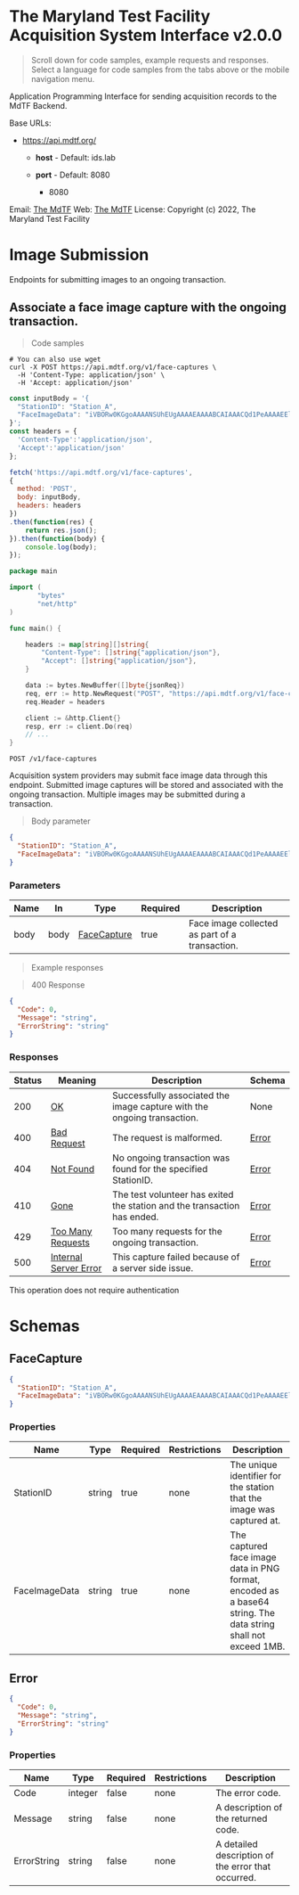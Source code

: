 <!-- Generator: Widdershins v4.0.1 -->

<h1 id="the-maryland-test-facility-acquisition-system-interface">The Maryland Test Facility Acquisition System Interface v2.0.0</h1>

> Scroll down for code samples, example requests and responses. Select a language for code samples from the tabs above or the mobile navigation menu.

Application Programming Interface for sending acquisition records to the MdTF Backend.

Base URLs:

* <a href="https://api.mdtf.org/">https://api.mdtf.org/</a>

    * **host** -  Default: ids.lab

    * **port** -  Default: 8080

        * 8080

Email: <a href="mailto:rally@mdtf.org">The MdTF</a> Web: <a href="https://mdtf.org">The MdTF</a> 
 License: Copyright (c) 2022, The Maryland Test Facility

<h1 id="the-maryland-test-facility-acquisition-system-interface-image-submission">Image Submission</h1>

Endpoints for submitting images to an ongoing transaction.

## Associate a face image capture with the ongoing transaction.

> Code samples

```shell
# You can also use wget
curl -X POST https://api.mdtf.org/v1/face-captures \
  -H 'Content-Type: application/json' \
  -H 'Accept: application/json'

```

```javascript
const inputBody = '{
  "StationID": "Station_A",
  "FaceImageData": "iVBORw0KGgoAAAANSUhEUgAAAAEAAAABCAIAAACQd1PeAAAAEElEQVR4nGJiYGAABAAA//8ADAADcZGLFwAAAABJRU5ErkJggg=="
}';
const headers = {
  'Content-Type':'application/json',
  'Accept':'application/json'
};

fetch('https://api.mdtf.org/v1/face-captures',
{
  method: 'POST',
  body: inputBody,
  headers: headers
})
.then(function(res) {
    return res.json();
}).then(function(body) {
    console.log(body);
});

```

```go
package main

import (
       "bytes"
       "net/http"
)

func main() {

    headers := map[string][]string{
        "Content-Type": []string{"application/json"},
        "Accept": []string{"application/json"},
    }

    data := bytes.NewBuffer([]byte{jsonReq})
    req, err := http.NewRequest("POST", "https://api.mdtf.org/v1/face-captures", data)
    req.Header = headers

    client := &http.Client{}
    resp, err := client.Do(req)
    // ...
}

```

`POST /v1/face-captures`

Acquisition system providers may submit face image data through this endpoint. Submitted image captures will be
stored and associated with the ongoing transaction. Multiple images may be submitted during a transaction.

> Body parameter

```json
{
  "StationID": "Station_A",
  "FaceImageData": "iVBORw0KGgoAAAANSUhEUgAAAAEAAAABCAIAAACQd1PeAAAAEElEQVR4nGJiYGAABAAA//8ADAADcZGLFwAAAABJRU5ErkJggg=="
}
```

<h3 id="associate-a-face-image-capture-with-the-ongoing-transaction.-parameters">Parameters</h3>

|Name|In|Type|Required|Description|
|---|---|---|---|---|
|body|body|[FaceCapture](#schemafacecapture)|true|Face image collected as part of a transaction.|

> Example responses

> 400 Response

```json
{
  "Code": 0,
  "Message": "string",
  "ErrorString": "string"
}
```

<h3 id="associate-a-face-image-capture-with-the-ongoing-transaction.-responses">Responses</h3>

|Status|Meaning|Description|Schema|
|---|---|---|---|
|200|[OK](https://tools.ietf.org/html/rfc7231#section-6.3.1)|Successfully associated the image capture with the ongoing transaction.|None|
|400|[Bad Request](https://tools.ietf.org/html/rfc7231#section-6.5.1)|The request is malformed.|[Error](#schemaerror)|
|404|[Not Found](https://tools.ietf.org/html/rfc7231#section-6.5.4)|No ongoing transaction was found for the specified StationID.|[Error](#schemaerror)|
|410|[Gone](https://tools.ietf.org/html/rfc7231#section-6.5.9)|The test volunteer has exited the station and the transaction has ended.|[Error](#schemaerror)|
|429|[Too Many Requests](https://tools.ietf.org/html/rfc6585#section-4)|Too many requests for the ongoing transaction.|[Error](#schemaerror)|
|500|[Internal Server Error](https://tools.ietf.org/html/rfc7231#section-6.6.1)|This capture failed because of a server side issue.|[Error](#schemaerror)|

<aside class="success">
This operation does not require authentication
</aside>

# Schemas

<h2 id="tocS_FaceCapture">FaceCapture</h2>
<!-- backwards compatibility -->
<a id="schemafacecapture"></a>
<a id="schema_FaceCapture"></a>
<a id="tocSfacecapture"></a>
<a id="tocsfacecapture"></a>

```json
{
  "StationID": "Station_A",
  "FaceImageData": "iVBORw0KGgoAAAANSUhEUgAAAAEAAAABCAIAAACQd1PeAAAAEElEQVR4nGJiYGAABAAA//8ADAADcZGLFwAAAABJRU5ErkJggg=="
}

```

### Properties

|Name|Type|Required|Restrictions|Description|
|---|---|---|---|---|
|StationID|string|true|none|The unique identifier for the station that the image was captured at.|
|FaceImageData|string|true|none|The captured face image data in PNG format, encoded as a base64 string. The data string shall not exceed 1MB.|

<h2 id="tocS_Error">Error</h2>
<!-- backwards compatibility -->
<a id="schemaerror"></a>
<a id="schema_Error"></a>
<a id="tocSerror"></a>
<a id="tocserror"></a>

```json
{
  "Code": 0,
  "Message": "string",
  "ErrorString": "string"
}

```

### Properties

|Name|Type|Required|Restrictions|Description|
|---|---|---|---|---|
|Code|integer|false|none|The error code.|
|Message|string|false|none|A description of the returned code.|
|ErrorString|string|false|none|A detailed description of the error that occurred.|

